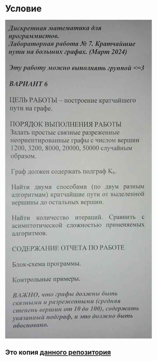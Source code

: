 # Условие

![Image](./task.jpg "Условие")

## Это копия [данного репозитория](https://github.com/yaggod/DiscreteMathematicsTask7)

